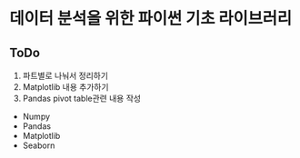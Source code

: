 # 데이터 분석을 위한 파이썬 기초 라이브러리

## ToDo
1. 파트별로 나눠서 정리하기
2. Matplotlib 내용 추가하기
3. Pandas pivot table관련 내용 작성



- Numpy
- Pandas
- Matplotlib
- Seaborn
